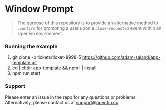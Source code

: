# Window Prompt
> The purpose of this repository is to provide an alternative method to `.confirm` for prompting a user upon a `close-requested` event within an OpenFin environment.

### Running the example
1. git clone -b tickets/ticket-8998-5 https://github.com/adam-saland/app-template.git
2. cd | chdir app-template && npm i | install 
3. npm run start

### Support
Please enter an issue in the repo for any questions or problems. Alternatively, please contact us at support@openfin.co 


